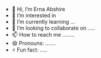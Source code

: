 - 👋 Hi, I’m Erna Abshire
- 👀 I’m interested in  
- 🌱 I’m currently learning ...
- 💞️ I’m looking to collaborate on .....
- 📫 How to reach me ........
- 😄 Pronouns: .......
- ⚡ Fun fact: .....

<!---
ernaabshire5/ernaabshire5 is a ✨ special ✨ repository because its `README.md` (this file) appears on your GitHub profile.
You can click the Preview link to take a look at your changes.
--->
